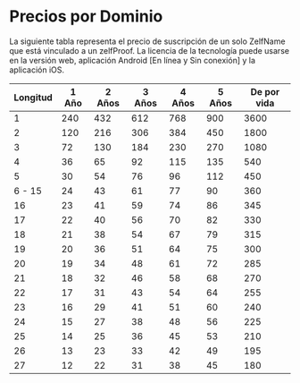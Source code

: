 # Precios por Dominio

La siguiente tabla representa el precio de suscripción de un solo ZelfName que está vinculado a un zelfProof. La licencia de la tecnología puede usarse en la versión web, aplicación Android [En línea y Sin conexión] y la aplicación iOS.

| Longitud | 1 Año | 2 Años | 3 Años | 4 Años | 5 Años | De por vida |
| -------- | ----- | ------ | ------ | ------ | ------ | ----------- |
| 1        | 240   | 432    | 612    | 768    | 900    | 3600        |
| 2        | 120   | 216    | 306    | 384    | 450    | 1800        |
| 3        | 72    | 130    | 184    | 230    | 270    | 1080        |
| 4        | 36    | 65     | 92     | 115    | 135    | 540         |
| 5        | 30    | 54     | 76     | 96     | 112    | 450         |
| 6 - 15   | 24    | 43     | 61     | 77     | 90     | 360         |
| 16       | 23    | 41     | 59     | 74     | 86     | 345         |
| 17       | 22    | 40     | 56     | 70     | 82     | 330         |
| 18       | 21    | 38     | 54     | 67     | 79     | 315         |
| 19       | 20    | 36     | 51     | 64     | 75     | 300         |
| 20       | 19    | 34     | 48     | 61     | 72     | 285         |
| 21       | 18    | 32     | 46     | 58     | 68     | 270         |
| 22       | 17    | 31     | 43     | 54     | 64     | 255         |
| 23       | 16    | 29     | 41     | 51     | 60     | 240         |
| 24       | 15    | 27     | 38     | 48     | 56     | 225         |
| 25       | 14    | 25     | 36     | 45     | 53     | 210         |
| 26       | 13    | 23     | 33     | 42     | 49     | 195         |
| 27       | 12    | 22     | 31     | 38     | 45     | 180         |
